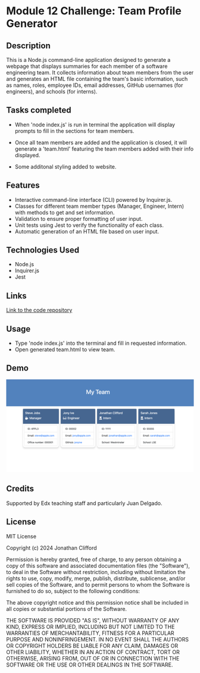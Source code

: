 # Module 12 Challenge: Team Profile Generator

## Description

This is a Node.js command-line application designed to generate a webpage that displays summaries for each member of a software engineering team. It collects information about team members from the user and generates an HTML file containing the team's basic information, such as names, roles, employee IDs, email addresses, GitHub usernames (for engineers), and schools (for interns).

## Tasks completed

* When 'node index.js' is run in terminal the application will display prompts to fill in the sections for team members.

* Once all team members are added and the application is closed, it will generate a 'team.html' featuring the team members added with their info displayed.

* Some additonal styling added to website.

## Features

* Interactive command-line interface (CLI) powered by Inquirer.js.
* Classes for different team member types (Manager, Engineer, Intern) with methods to get and set information.
* Validation to ensure proper formatting of user input.
* Unit tests using Jest to verify the functionality of each class.
* Automatic generation of an HTML file based on user input.

## Technologies Used

* Node.js
* Inquirer.js
* Jest

## Links

[Link to the code repository](https://github.com/jonnoclifford/Team-Profile-Generator)

## Usage

* Type 'node index.js' into the terminal and fill in requested information.
* Open generated team.html to view team.

## Demo

![App Demo](./images/app-demo.png)

## Credits

Supported by Edx teaching staff and particularly Juan Delgado.

## License

MIT License

Copyright (c) 2024 Jonathan Clifford

Permission is hereby granted, free of charge, to any person obtaining a copy
of this software and associated documentation files (the "Software"), to deal
in the Software without restriction, including without limitation the rights
to use, copy, modify, merge, publish, distribute, sublicense, and/or sell
copies of the Software, and to permit persons to whom the Software is
furnished to do so, subject to the following conditions:

The above copyright notice and this permission notice shall be included in all
copies or substantial portions of the Software.

THE SOFTWARE IS PROVIDED "AS IS", WITHOUT WARRANTY OF ANY KIND, EXPRESS OR
IMPLIED, INCLUDING BUT NOT LIMITED TO THE WARRANTIES OF MERCHANTABILITY,
FITNESS FOR A PARTICULAR PURPOSE AND NONINFRINGEMENT. IN NO EVENT SHALL THE
AUTHORS OR COPYRIGHT HOLDERS BE LIABLE FOR ANY CLAIM, DAMAGES OR OTHER
LIABILITY, WHETHER IN AN ACTION OF CONTRACT, TORT OR OTHERWISE, ARISING FROM,
OUT OF OR IN CONNECTION WITH THE SOFTWARE OR THE USE OR OTHER DEALINGS IN THE
SOFTWARE.
